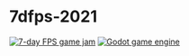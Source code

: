 # 7dfps-2021

[![7-day FPS game jam](https://badgen.net/badge/gamejam/7DFPS/f6007c)][7dfps]
[![Godot game engine](https://badgen.net/badge/engine/Godot%20Engine/478cbf)][godot]

[7dfps]: https://itch.io/jam/7dfps-2021
[godot]: https://godotengine.org
